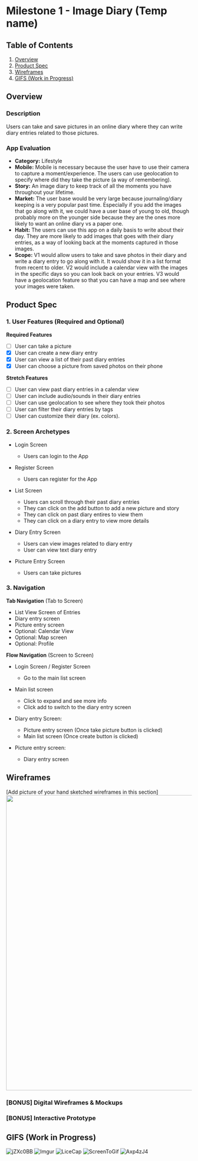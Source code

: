 # Milestone 1 - Image Diary (Temp name)

## Table of Contents

1. [Overview](#Overview)
1. [Product Spec](#Product-Spec)
1. [Wireframes](#Wireframes)
1. [GIFS (Work in Progress)](#GIFS)

## Overview

### Description

Users can take and save pictures in an online diary where they can write diary entries related to those pictures.

### App Evaluation

   - **Category:** Lifestyle
   - **Mobile:** Mobile is necessary because the user have to use their camera to capture a moment/experience. The users can use geolocation to specify where did they take the picture (a way of remembering).
   - **Story:** An image diary to keep track of all the moments you have throughout your lifetime.
   - **Market:** The user base would be very large because journaling/diary keeping is a very popular past time. Especially if you add the images that go along with it, we could have a user base of young to old, though probably more on the younger side because they are the ones more likely to want an online diary vs a paper one.
   - **Habit:** The users can use this app on a daily basis to write about their day. They are more likely to add images that goes with their diary entries, as a way of looking back at the moments captured in those images.
   - **Scope:** V1 would allow users to take and save photos in their diary and write a diary entry to go along with it. It would show it in a list format from recent to older. V2 would include a calendar view with the images in the specific days so you can look back on your entries. V3 would have a geolocation feature so that you can have a map and see where your images were taken.

## Product Spec

### 1. User Features (Required and Optional)

**Required Features**

- [ ] User can take a picture
- [X] User can create a new diary entry
- [X] User can view a list of their past diary entries
- [X] User can choose a picture from saved photos on their phone

**Stretch Features**

- [ ] User can view past diary entries in a calendar view
- [ ] User can include audio/sounds in their diary entries
- [ ] User can use geolocation to see where they took their photos
- [ ] User can filter their diary entries by tags
- [ ] User can customize their diary (ex. colors).

### 2. Screen Archetypes

- Login Screen 
  - Users can login to the App
 
- Register Screen
  - Users can register for the App

- List Screen
  - Users can scroll through their past diary entries
  - They can click on the add button to add a new picture and story
  - They can click on past diary entires to view them
  - They can click on a diary entry to view more details
 
- Diary Entry Screen
    - Users can view images related to diary entry
    - User can view text diary entry
    
- Picture Entry Screen
  - Users can take pictures

### 3. Navigation

**Tab Navigation** (Tab to Screen)

* List View Screen of Entries
* Diary entry screen
* Picture entry screen
* Optional: Calendar View
* Optional: Map screen
* Optional: Profile

**Flow Navigation** (Screen to Screen)

- Login Screen / Register Screen
  - Go to the main list screen

- Main list screen
  - Click to expand and see more info
  - Click add to switch to the diary entry screen
  
- Diary entry Screen:
  - Picture entry screen (Once take picture button is clicked)
  - Main list screen (Once create button is clicked)

- Picture entry screen:
  - Diary entry screen
 


## Wireframes

[Add picture of your hand sketched wireframes in this section]
<img src="https://i.imgur.com/KgIs5qZ.png" width=800>

### [BONUS] Digital Wireframes & Mockups

### [BONUS] Interactive Prototype

## GIFS (Work in Progress)
![jZXc0BB](https://user-images.githubusercontent.com/99567644/200136218-7acc678a-209e-4179-81b9-60ba733686d2.gif)
![Imgur](https://github.com/Codepath-Projects/Image-Diary/blob/main/ezgif.com-gif-maker.gif)
![LiceCap](https://github.com/Codepath-Projects/Image-Diary/blob/main/Group%20Project.gif)
![ScreenToGif](https://github.com/Codepath-Projects/Image-Diary/blob/main/tabnav.gif)
![Axp4zJ4](https://user-images.githubusercontent.com/99567644/201454756-54a48c5e-9065-4c5b-af42-37c722f5ea11.gif)


